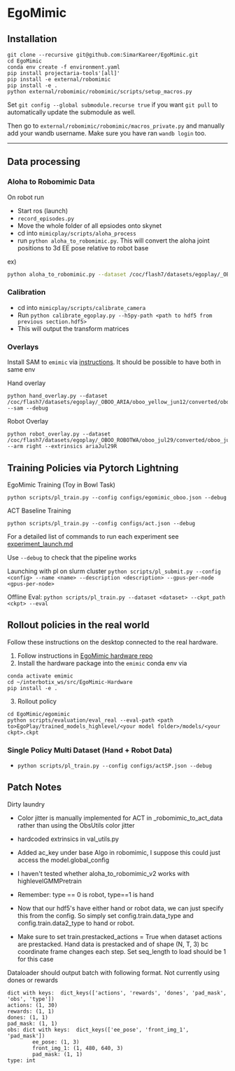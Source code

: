 # EgoMimic
## Installation

```
git clone --recursive git@github.com:SimarKareer/EgoMimic.git
cd EgoMimic
conda env create -f environment.yaml
pip install projectaria-tools'[all]'
pip install -e external/robomimic
pip install -e .
python external/robomimic/robomimic/scripts/setup_macros.py
```

Set `git config --global submodule.recurse true` if you want `git pull` to automatically update the submodule as well.

Then go to  `external/robomimic/robomimic/macros_private.py` and manually add your wandb username. Make sure you have ran `wandb login` too.

-------
## Data processing
### Aloha to Robomimic Data
On robot run
- Start ros (launch)
- `record_episodes.py`
- Move the whole folder of all epsiodes onto skynet
- cd into `mimicplay/scripts/aloha_process`
- run `python aloha_to_robomimic.py`.  This will convert the aloha joint positions to 3d EE pose relative to robot base

ex) 
```bash
python aloha_to_robomimic.py --dataset /coc/flash7/datasets/egoplay/_OBOO_ROBOT/oboov2_robot_apr16/rawAloha --arm right --out /coc/flash7/datasets/egoplay/_OBOO_ROBOT/oboov2_robot_apr16/oboov2_robot_apr16_prestacked.hdf5  --extrinsics <newest extrinsics in SimarUtils.py> --data-type robot --prestack
```


### Calibration
- cd into `mimicplay/scripts/calibrate_camera`
- Run `python calibrate_egoplay.py --h5py-path <path to hdf5 from previous section.hdf5>`
- This will output the transform matrices

### Overlays
Install SAM to `emimic` via [instructions](https://github.com/facebookresearch/segment-anything-2).  It should be possible to have both in same env

Hand overlay
```
python hand_overlay.py --dataset /coc/flash7/datasets/egoplay/_OBOO_ARIA/oboo_yellow_jun12/converted/oboo_yellow_jun12_ACTGMMCompat_masked.hdf5 --sam --debug
```

Robot Overlay
```
python robot_overlay.py --dataset /coc/flash7/datasets/egoplay/_OBOO_ROBOTWA/oboo_jul29/converted/oboo_jul29_ACTGMMCompat_masked.hdf5 --arm right --extrinsics ariaJul29R
```


## Training Policies via Pytorch Lightning
EgoMimic Training (Toy in Bowl Task)
```
python scripts/pl_train.py --config configs/egomimic_oboo.json --debug
```

ACT Baseline Training
```
python scripts/pl_train.py --config configs/act.json --debug
```

For a detailed list of commands to run each experiment see [experiment_launch.md](./experiment_launch.md)

Use `--debug` to check that the pipeline works

Launching with pl on slurm cluster
`python scripts/pl_submit.py --config <config> --name <name> --description <description> --gpus-per-node <gpus-per-node>`

Offline Eval:
`python scripts/pl_train.py --dataset <dataset> --ckpt_path <ckpt> --eval`

## Rollout policies in the real world
Follow these instructions on the desktop connected to the real hardware.
1. Follow instructions in [EgoMimic hardware repo](https://github.com/SimarKareer/EgoMimic-Hardware)
2. Install the hardware package into the `emimic` conda env via
```
conda activate emimic
cd ~/interbotix_ws/src/EgoMimic-Hardware
pip install -e .
```
3. Rollout policy
```
cd EgoMimic/egomimic
python scripts/evaluation/eval_real --eval-path <path to>EgoPlay/trained_models_highlevel/<your model folder>/models/<your ckpt>.ckpt
```

### Single Policy Multi Dataset (Hand + Robot Data)
- `python scripts/pl_train.py --config configs/actSP.json --debug`


## Patch Notes
Dirty laundry
- Color jitter is manually implemented for ACT in _robomimic_to_act_data rather than using the ObsUtils color jitter
- hardcoded extrinsics in val_utils.py
- Added ac_key under base Algo in robomimic, I suppose this could just access the model.global_config
- I haven't tested whether aloha_to_robomimic_v2 works with highlevelGMMPretrain

- Remember: type == 0 is robot, type==1 is hand
- Now that our hdf5's have either hand or robot data, we can just specify this from the config.  So simply set config.train.data_type and config.train.data2_type to hand or robot.
- Make sure to set train.prestacked_actions = True when dataset actions are prestacked.  Hand data is prestacked and of shape (N, T, 3) bc coordinate frame changes each step.  Set seq_length to load should be 1 for this case


Dataloader should output batch with following format.  Not currently using dones or rewards
```
dict with keys:  dict_keys(['actions', 'rewards', 'dones', 'pad_mask', 'obs', 'type'])
actions: (1, 30)
rewards: (1, 1)
dones: (1, 1)
pad_mask: (1, 1)
obs: dict with keys:  dict_keys(['ee_pose', 'front_img_1', 'pad_mask'])
        ee_pose: (1, 3)
        front_img_1: (1, 480, 640, 3)
        pad_mask: (1, 1)
type: int
```
